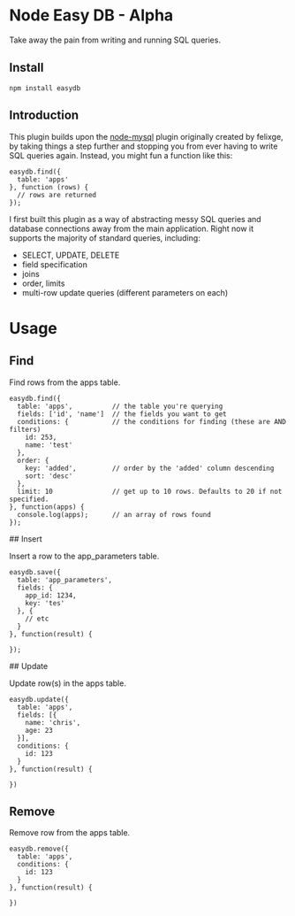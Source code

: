 # Node Easy DB - Alpha

Take away the pain from writing and running SQL queries.

## Install

```
npm install easydb
```


## Introduction

This plugin builds upon the <a href="https://github.com/felixge/node-mysql">node-mysql</a> plugin originally created by 
felixge, by taking things a step further and stopping you from ever having to write SQL queries again. Instead, you 
might fun a function like this:

```
easydb.find({
  table: 'apps'
}, function (rows) {
  // rows are returned
});
```

I first built this plugin as a way of abstracting messy SQL queries and database connections away from the main application.
Right now it supports the majority of standard queries, including:

* SELECT, UPDATE, DELETE
* field specification
* joins
* order, limits
* multi-row update queries (different parameters on each)


# Usage

## Find

Find rows from the apps table.

```
easydb.find({
  table: 'apps',          // the table you're querying
  fields: ['id', 'name']  // the fields you want to get
  conditions: {           // the conditions for finding (these are AND filters)
    id: 253,
    name: 'test'
  },
  order: {
    key: 'added',         // order by the 'added' column descending
    sort: 'desc'
  },
  limit: 10               // get up to 10 rows. Defaults to 20 if not specified.
}, function(apps) {
  console.log(apps);      // an array of rows found
});
```

## Insert

Insert a row to the app_parameters table.

```
easydb.save({
  table: 'app_parameters',
  fields: {
    app_id: 1234,
    key: 'tes'
  }, {
    // etc
  }
}, function(result) {
  
});
```


## Update

Update row(s) in the apps table.

```
easydb.update({
  table: 'apps',
  fields: [{
    name: 'chris',
    age: 23
  }],
  conditions: {
    id: 123
  }
}, function(result) {
  
})
```


## Remove

Remove row from the apps table.

```
easydb.remove({
  table: 'apps',
  conditions: {
    id: 123
  }
}, function(result) {
  
})
```


